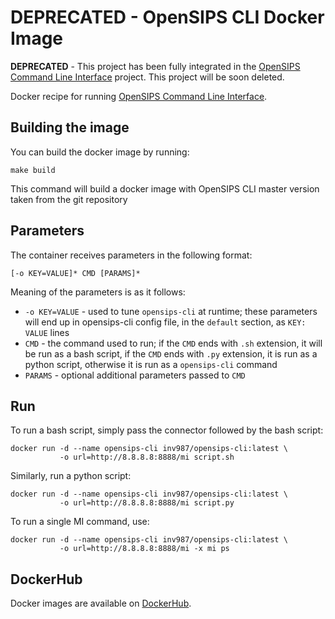 # DEPRECATED - OpenSIPS CLI Docker Image

**DEPRECATED** - This project has been fully integrated in the [OpenSIPS
Command Line Interface](https://github.com/inv987/opensips-cli) project.
This project will be soon deleted.

Docker recipe for running [OpenSIPS Command Line
Interface](https://github.com/inv987/opensips-cli).

## Building the image
You can build the docker image by running:
```
make build
```

This command will build a docker image with OpenSIPS CLI master version taken from
the git repository

## Parameters

The container receives parameters in the following format:
```
[-o KEY=VALUE]* CMD [PARAMS]*
```

Meaning of the parameters is as it follows:

* `-o KEY=VALUE` - used to tune `opensips-cli` at runtime; these parameters
will end up in opensips-cli config file, in the `default` section, as
`KEY: VALUE` lines
* `CMD` - the command used to run; if the `CMD` ends with `.sh` extension, it
will be run as a bash script, if the `CMD` ends with `.py` extension, it is
run as a python script, otherwise it is run as a `opensips-cli` command
* `PARAMS` - optional additional parameters passed to `CMD`

## Run

To run a bash script, simply pass the connector followed by the bash script:
```
docker run -d --name opensips-cli inv987/opensips-cli:latest \
		   -o url=http://8.8.8.8:8888/mi script.sh
```

Similarly, run a python script:
```
docker run -d --name opensips-cli inv987/opensips-cli:latest \
		   -o url=http://8.8.8.8:8888/mi script.py
```

To run a single MI command, use:
```
docker run -d --name opensips-cli inv987/opensips-cli:latest \
		   -o url=http://8.8.8.8:8888/mi -x mi ps
```

## DockerHub

Docker images are available on
[DockerHub](https://hub.docker.com/r/inv987/opensips-cli).
